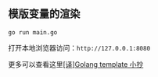 ## 模版变量的渲染

```
go run main.go
```

打开本地浏览器访问：`http://127.0.0.1:8080`

更多可以查看这里[[译]Golang template 小抄](https://colobu.com/2019/11/05/Golang-Templates-Cheatsheet/#%E6%A8%A1%E6%9D%BF%E4%B8%AD%E7%9A%84%E5%8F%98%E9%87%8F)
